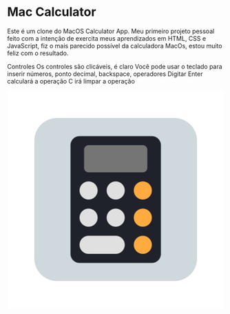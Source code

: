 # Mac Calculator

Este é um clone do MacOS Calculator App. Meu primeiro projeto pessoal feito com a intenção de exercita meus aprendizados  em HTML, CSS e JavaScript, fiz o mais parecido possível da calculadora MacOs, estou muito feliz com o resultado.

Controles
Os controles são clicáveis, é claro
Você pode usar o teclado para inserir números, ponto decimal, backspace, operadores
Digitar Enter calculará a operação
C irá limpar a operação

![Resultado esperado](image/apple-calculator.png)

